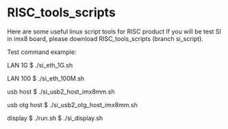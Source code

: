 # RISC_tools_scripts

Here are some useful linux script tools for RISC product
If you will be test SI in imx8 board, please download RISC_tools_scripts (branch si_script).

Test  command  example: 

LAN 1G
$ ./si_eth_1G.sh

LAN 100
$ ./si_eth_100M.sh

usb host
$ ./si_usb2_host_imx8mm.sh

usb otg host
$ ./si_usb2_otg_host_imx8mm.sh

display
$ ./run.sh
$ ./si_display.sh

